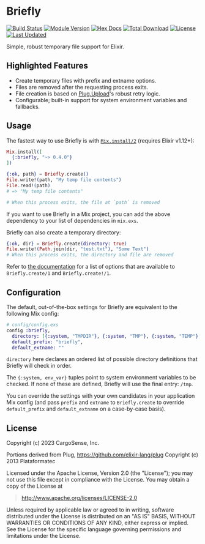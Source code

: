 # Briefly

[![Build Status](https://github.com/CargoSense/briefly/actions/workflows/main.yml/badge.svg)](https://github.com/CargoSense/briefly/actions/workflows/main.yml)
[![Module Version](https://img.shields.io/hexpm/v/briefly.svg)](https://hex.pm/packages/briefly)
[![Hex Docs](https://img.shields.io/badge/hex-docs-lightgreen.svg)](https://hexdocs.pm/briefly/)
[![Total Download](https://img.shields.io/hexpm/dt/briefly.svg)](https://hex.pm/packages/briefly)
[![License](https://img.shields.io/hexpm/l/briefly.svg)](https://github.com/CargoSense/briefly/blob/master/LICENSE)
[![Last Updated](https://img.shields.io/github/last-commit/CargoSense/briefly.svg)](https://github.com/CargoSense/briefly/commits/master)

<!-- MDOC -->

Simple, robust temporary file support for Elixir.

## Highlighted Features

* Create temporary files with prefix and extname options.
* Files are removed after the requesting process exits.
* File creation is based on [Plug.Upload](http://hexdocs.pm/plug/Plug.Upload.html)'s robust retry logic.
* Configurable; built-in support for system environment variables and fallbacks.

## Usage

The fastest way to use Briefly is with [`Mix.install/2`](https://hexdocs.pm/mix/Mix.html#install/2) (requires Elixir v1.12+):

```elixir
Mix.install([
  {:briefly, "~> 0.4.0"}
])

{:ok, path} = Briefly.create()
File.write!(path, "My temp file contents")
File.read!(path)
# => "My temp file contents"

# When this process exits, the file at `path` is removed
```

If you want to use Briefly in a Mix project, you can add the above dependency to your list of dependencies in `mix.exs`.

Briefly can also create a temporary directory:


```elixir
{:ok, dir} = Briefly.create(directory: true)
File.write!(Path.join(dir, "test.txt"), "Some Text")
# When this process exits, the directory and file are removed
```

Refer to [the documentation](http://hexdocs.pm/briefly/Briefly.html#create/1) for a list of options that are available to `Briefly.create/1` and `Briefly.create!/1`.

## Configuration

The default, out-of-the-box settings for Briefly are equivalent to the
following Mix config:

```elixir
# config/config.exs
config :briefly,
  directory: [{:system, "TMPDIR"}, {:system, "TMP"}, {:system, "TEMP"}, "/tmp"],
  default_prefix: "briefly",
  default_extname: ""
```

`directory` here declares an ordered list of possible directory definitions that Briefly will check in order.

The `{:system, env_var}` tuples point to system environment variables to be checked. If none of these are defined, Briefly will use the final entry: `/tmp`.

You can override the settings with your own candidates in your application Mix
config (and pass `prefix` and `extname` to `Briefly.create` to override
`default_prefix` and `default_extname` on a case-by-case basis).

<!-- MDOC -->

## License

Copyright (c) 2023 CargoSense, Inc.

Portions derived from Plug, https://github.com/elixir-lang/plug
Copyright (c) 2013 Plataformatec

  Licensed under the Apache License, Version 2.0 (the "License");
  you may not use this file except in compliance with the License.
  You may obtain a copy of the License at

  > http://www.apache.org/licenses/LICENSE-2.0

  Unless required by applicable law or agreed to in writing, software
  distributed under the License is distributed on an "AS IS" BASIS,
  WITHOUT WARRANTIES OR CONDITIONS OF ANY KIND, either express or implied.
  See the License for the specific language governing permissions and
  limitations under the License.
